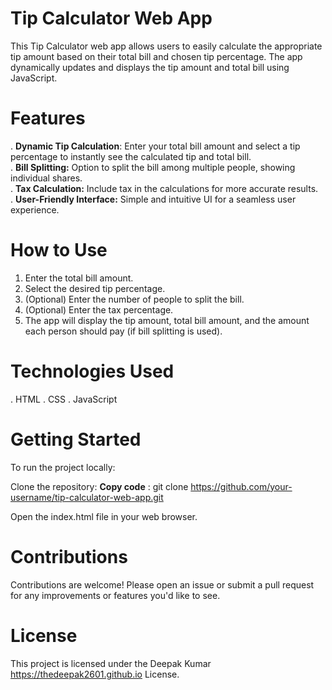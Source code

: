 # Tip Calculator Web App

This Tip Calculator web app allows users to easily calculate the appropriate tip amount based on their total bill and chosen tip percentage. The app dynamically updates and displays the tip amount and total bill using JavaScript.

# Features

. **Dynamic Tip Calculation**: Enter your total bill amount and select a tip percentage to instantly see the calculated tip and total bill.<br>
. **Bill Splitting:** Option to split the bill among multiple people, showing individual shares.<br>
. **Tax Calculation:** Include tax in the calculations for more accurate results.<br>
. **User-Friendly Interface:** Simple and intuitive UI for a seamless user experience.<br>

# How to Use

1. Enter the total bill amount.
2. Select the desired tip percentage.
3. (Optional) Enter the number of people to split the bill.
4. (Optional) Enter the tax percentage.
5. The app will display the tip amount, total bill amount, and the amount each person should pay (if bill splitting is used).

# Technologies Used

. HTML
. CSS
. JavaScript

# Getting Started

To run the project locally:

Clone the repository:
**Copy code** : git clone https://github.com/your-username/tip-calculator-web-app.git

Open the index.html file in your web browser.

# Contributions

Contributions are welcome! Please open an issue or submit a pull request for any improvements or features you'd like to see.


# License

This project is licensed under the Deepak Kumar https://thedeepak2601.github.io License.
